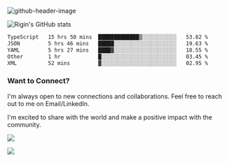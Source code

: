 
![github-header-image](https://github.com/riginoommen/riginoommen/assets/3840244/889cae65-df55-4cda-86cc-bf21bf1f2e96)

![Rigin's GitHub stats](https://github-readme-stats.vercel.app/api?username=riginoommen\&show_icons=true\&show=reviews,discussions_started,discussions_answered,prs_merged,prs_merged_percentage)


<!--START_SECTION:waka-->

```txt
TypeScript   15 hrs 50 mins  █████████████▒░░░░░░░░░░░   53.82 %
JSON         5 hrs 46 mins   █████░░░░░░░░░░░░░░░░░░░░   19.63 %
YAML         5 hrs 27 mins   ████▓░░░░░░░░░░░░░░░░░░░░   18.55 %
Other        1 hr            █░░░░░░░░░░░░░░░░░░░░░░░░   03.45 %
XML          52 mins         ▓░░░░░░░░░░░░░░░░░░░░░░░░   02.95 %
```

<!--END_SECTION:waka-->

### Want to Connect?

I'm always open to new connections and collaborations. Feel free to reach out to me on Email/LinkedIn.

I'm excited to share with the world and make a positive impact with the community.

![](https://komarev.com/ghpvc/?username=riginoommen)

![](https://hit.yhype.me/github/profile?user_id=3840244)


